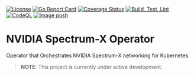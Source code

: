 [![License](https://img.shields.io/badge/License-Apache%202.0-blue.svg)](http://www.apache.org/licenses/LICENSE-2.0)
[![Go Report Card](https://goreportcard.com/badge/github.com/Mellanox/spectrum-x-operator)](https://goreportcard.com/report/github.com/Mellanox/spectrum-x-operator)
[![Coverage Status](https://coveralls.io/repos/github/Mellanox/spectrum-x-operator/badge.svg)](https://coveralls.io/github/Mellanox/spectrum-x-operator)
[![Build, Test, Lint](https://github.com/Mellanox/spectrum-x-operator/actions/workflows/build-test-lint.yml/badge.svg?event=push)](https://github.com/Mellanox/spectrum-x-operator/actions/workflows/build-test-lint.yml)
[![CodeQL](https://github.com/Mellanox/spectrum-x-operator/actions/workflows/codeql.yml/badge.svg)](https://github.com/Mellanox/spectrum-x-operator/actions/workflows/codeql.yml)
[![Image push](https://github.com/Mellanox/spectrum-x-operator/actions/workflows/image-push-main.yml/badge.svg?event=push)](https://github.com/Mellanox/spectrum-x-operator/actions/workflows/image-push-main.yml)

# NVIDIA Spectrum-X Operator
Operator that Orchestrates NVIDIA Spectrum-X networking for Kubernetes

> __NOTE__: This project is currently under active development.